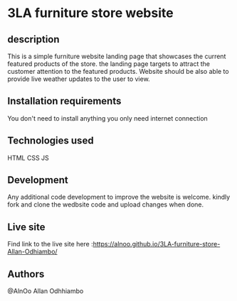 # 3LA furniture store website
## description
This is a simple furniture website landing page that showcases the current featured products of the store. the landing page targets to attract the customer attention to the featured products.
Website should be also able to provide live weather updates to the user to view.

## Installation requirements
You don't need to install anything you only need internet connection

## Technologies used
HTML
CSS
JS

## Development
  Any additional code development to improve the website is welcome. kindly fork and clone the wedbsite code and upload changes when done.

## Live site
Find link to the live site here :https://alnoo.github.io/3LA-furniture-store-Allan-Odhiambo/

## Authors
@AlnOo
Allan Odhhiambo

